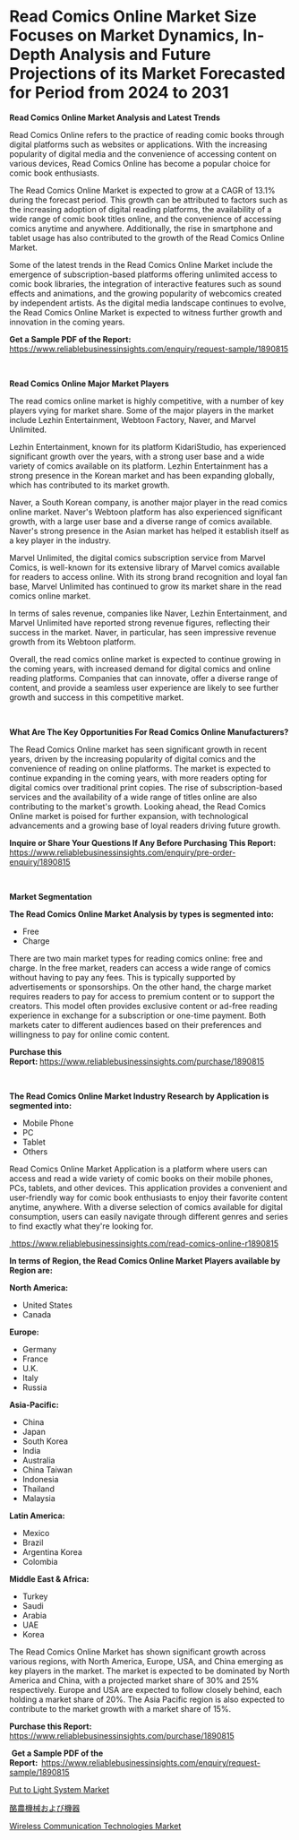 <p><h1>Read Comics Online Market Size Focuses on Market Dynamics, In-Depth Analysis and Future Projections of its Market Forecasted for Period from 2024 to 2031</h1></p><p><strong>Read Comics Online Market Analysis and Latest Trends</strong></p>
<p><p>Read Comics Online refers to the practice of reading comic books through digital platforms such as websites or applications. With the increasing popularity of digital media and the convenience of accessing content on various devices, Read Comics Online has become a popular choice for comic book enthusiasts.</p><p>The Read Comics Online Market is expected to grow at a CAGR of 13.1% during the forecast period. This growth can be attributed to factors such as the increasing adoption of digital reading platforms, the availability of a wide range of comic book titles online, and the convenience of accessing comics anytime and anywhere. Additionally, the rise in smartphone and tablet usage has also contributed to the growth of the Read Comics Online Market.</p><p>Some of the latest trends in the Read Comics Online Market include the emergence of subscription-based platforms offering unlimited access to comic book libraries, the integration of interactive features such as sound effects and animations, and the growing popularity of webcomics created by independent artists. As the digital media landscape continues to evolve, the Read Comics Online Market is expected to witness further growth and innovation in the coming years.</p></p>
<p><strong>Get a Sample PDF of the Report:&nbsp;</strong> <a href="https://www.reliablebusinessinsights.com/enquiry/request-sample/1890815">https://www.reliablebusinessinsights.com/enquiry/request-sample/1890815</a></p>
<p>&nbsp;</p>
<p><strong>Read Comics Online Major Market Players</strong></p>
<p><p>The read comics online market is highly competitive, with a number of key players vying for market share. Some of the major players in the market include Lezhin Entertainment, Webtoon Factory, Naver, and Marvel Unlimited. </p><p>Lezhin Entertainment, known for its platform KidariStudio, has experienced significant growth over the years, with a strong user base and a wide variety of comics available on its platform. Lezhin Entertainment has a strong presence in the Korean market and has been expanding globally, which has contributed to its market growth.</p><p>Naver, a South Korean company, is another major player in the read comics online market. Naver's Webtoon platform has also experienced significant growth, with a large user base and a diverse range of comics available. Naver's strong presence in the Asian market has helped it establish itself as a key player in the industry.</p><p>Marvel Unlimited, the digital comics subscription service from Marvel Comics, is well-known for its extensive library of Marvel comics available for readers to access online. With its strong brand recognition and loyal fan base, Marvel Unlimited has continued to grow its market share in the read comics online market.</p><p>In terms of sales revenue, companies like Naver, Lezhin Entertainment, and Marvel Unlimited have reported strong revenue figures, reflecting their success in the market. Naver, in particular, has seen impressive revenue growth from its Webtoon platform.</p><p>Overall, the read comics online market is expected to continue growing in the coming years, with increased demand for digital comics and online reading platforms. Companies that can innovate, offer a diverse range of content, and provide a seamless user experience are likely to see further growth and success in this competitive market.</p></p>
<p>&nbsp;</p>
<p><strong>What Are The Key Opportunities For Read Comics Online Manufacturers?</strong></p>
<p><p>The Read Comics Online market has seen significant growth in recent years, driven by the increasing popularity of digital comics and the convenience of reading on online platforms. The market is expected to continue expanding in the coming years, with more readers opting for digital comics over traditional print copies. The rise of subscription-based services and the availability of a wide range of titles online are also contributing to the market's growth. Looking ahead, the Read Comics Online market is poised for further expansion, with technological advancements and a growing base of loyal readers driving future growth.</p></p>
<p><strong>Inquire or Share Your Questions If Any Before Purchasing This Report:</strong> <a href="https://www.reliablebusinessinsights.com/enquiry/pre-order-enquiry/1890815">https://www.reliablebusinessinsights.com/enquiry/pre-order-enquiry/1890815</a></p>
<p>&nbsp;</p>
<p><strong>Market Segmentation</strong></p>
<p><strong>The Read Comics Online Market Analysis by types is segmented into:</strong></p>
<p><ul><li>Free</li><li>Charge</li></ul></p>
<p><p>There are two main market types for reading comics online: free and charge. In the free market, readers can access a wide range of comics without having to pay any fees. This is typically supported by advertisements or sponsorships. On the other hand, the charge market requires readers to pay for access to premium content or to support the creators. This model often provides exclusive content or ad-free reading experience in exchange for a subscription or one-time payment. Both markets cater to different audiences based on their preferences and willingness to pay for online comic content.</p></p>
<p><strong>Purchase this Report:&nbsp;</strong><a href="https://www.reliablebusinessinsights.com/purchase/1890815">https://www.reliablebusinessinsights.com/purchase/1890815</a></p>
<p>&nbsp;</p>
<p><strong>The Read Comics Online Market Industry Research by Application is segmented into:</strong></p>
<p><ul><li>Mobile Phone</li><li>PC</li><li>Tablet</li><li>Others</li></ul></p>
<p><p>Read Comics Online Market Application is a platform where users can access and read a wide variety of comic books on their mobile phones, PCs, tablets, and other devices. This application provides a convenient and user-friendly way for comic book enthusiasts to enjoy their favorite content anytime, anywhere. With a diverse selection of comics available for digital consumption, users can easily navigate through different genres and series to find exactly what they're looking for.</p></p>
<p><a href="https://www.reliablebusinessinsights.com/read-comics-online-r1890815">&nbsp;https://www.reliablebusinessinsights.com/read-comics-online-r1890815</a></p>
<p><strong>In terms of Region, the Read Comics Online Market Players available by Region are:</strong></p>
<p>
    <p> <strong> North America: </strong>
        <ul>
            <li>United States</li>
            <li>Canada</li>
        </ul>
        </p> 
    <p> <strong> Europe: </strong>
        <ul>
            <li>Germany</li>
            <li>France</li>
            <li>U.K.</li>
            <li>Italy</li>
            <li>Russia</li>
        </ul>
        </p> 
    <p> <strong> Asia-Pacific: </strong>
        <ul>
            <li>China</li>
            <li>Japan</li>
            <li>South Korea</li>
            <li>India</li>
            <li>Australia</li>
            <li>China Taiwan</li>
            <li>Indonesia</li>
            <li>Thailand</li>
            <li>Malaysia</li>
        </ul>
        </p> 
    <p> <strong> Latin America: </strong>
        <ul>
            <li>Mexico</li>
            <li>Brazil</li>
            <li>Argentina Korea</li>
            <li>Colombia</li>
        </ul>
        </p> 
    <p> <strong> Middle East & Africa: </strong>
        <ul>
            <li>Turkey</li>
            <li>Saudi</li>
            <li>Arabia</li>
            <li>UAE</li>
            <li>Korea</li>
        </ul>
    </p>
    </p>
<p><p>The Read Comics Online Market has shown significant growth across various regions, with North America, Europe, USA, and China emerging as key players in the market. The market is expected to be dominated by North America and China, with a projected market share of 30% and 25% respectively. Europe and USA are expected to follow closely behind, each holding a market share of 20%. The Asia Pacific region is also expected to contribute to the market growth with a market share of 15%.</p></p>
<p><strong>Purchase this Report: </strong><a href="https://www.reliablebusinessinsights.com/purchase/1890815">https://www.reliablebusinessinsights.com/purchase/1890815</a></p>
<p>&nbsp;<strong>Get a Sample PDF of the Report:&nbsp;&nbsp;</strong><a href="https://www.reliablebusinessinsights.com/enquiry/request-sample/1890815">https://www.reliablebusinessinsights.com/enquiry/request-sample/1890815</a></p>
<p><strong></strong></p>
<p><p><a href="https://github.com/mabutironaldo/Market-Research-Report-List-5/blob/main/put-to-light-system-market.md">Put to Light System Market</a></p><p><a href="https://github.com/LeoraEber/Market-Research-Report-List-1/blob/main/9121148181511.md">酪農機械および機器</a></p><p><a href="https://github.com/gikababa4/Market-Research-Report-List-1/blob/main/wireless-communication-technologies-market.md">Wireless Communication Technologies Market</a></p></p>